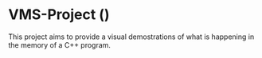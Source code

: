 # VMS-Project ()
This project aims to provide a visual demostrations  of what is happening in the memory of a C++ program.

